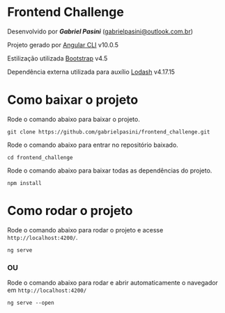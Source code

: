 # Frontend Challenge

Desenvolvido por ***Gabriel Pasini*** (gabrielpasini@outlook.com.br)

Projeto gerado por [Angular CLI](https://github.com/angular/angular-cli) v10.0.5

Estilização utilizada [Bootstrap](https://getbootstrap.com/) v4.5

Dependência externa utilizada para auxílio [Lodash](https://lodash.com/) v4.17.15

# Como baixar o projeto

Rode o comando abaixo para baixar o projeto.
```
git clone https://github.com/gabrielpasini/frontend_challenge.git
```
Rode o comando abaixo para entrar no repositório baixado.
```
cd frontend_challenge
```
Rode o comando abaixo para baixar todas as dependências do projeto.
```
npm install
```

# Como rodar o projeto

Rode o comando abaixo para rodar o projeto e acesse `http://localhost:4200/`.
```
ng serve
```
### OU
Rode o comando abaixo para rodar e abrir automaticamente o navegador em `http://localhost:4200/`
```
ng serve --open
```